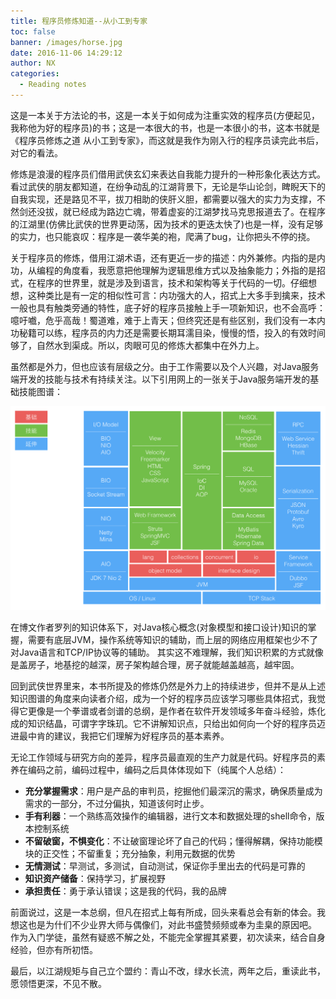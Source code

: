 ```yaml
---
title: 程序员修炼知道--从小工到专家
toc: false
banner: /images/horse.jpg
date: 2016-11-06 14:29:12
author: NX
categories:
  - Reading notes
---
```


这是一本关于方法论的书，这是一本关于如何成为注重实效的程序员(方便起见，我称他为好的程序员)的书；这是一本很大的书，也是一本很小的书，这本书就是《程序员修炼之道 从小工到专家》，而这就是我作为刚入行的程序员读完此书后，对它的看法。

<!-- more -->

修炼是浪漫的程序员们借用武侠玄幻来表达自我能力提升的一种形象化表达方式。看过武侠的朋友都知道，在纷争动乱的江湖背景下，无论是华山论剑，睥睨天下的自我实现，还是路见不平，拔刀相助的侠肝义胆，都需要以强大的实力为支撑，不然剑还没拔，就已经成为路边亡魂，带着虚妄的江湖梦找马克思报道去了。在程序的江湖里(仿佛比武侠的世界更动荡，因为技术的更迭太快了)也是一样，没有足够的实力，也只能哀叹：程序是一袭华美的袍，爬满了bug，让你把头不停的挠。

关于程序员的修炼，借用江湖术语，还有更近一步的描述：内外兼修。内指的是内功，从编程的角度看，我愿意把他理解为逻辑思维方式以及抽象能力；外指的是招式，在程序的世界里，就是涉及到语言，技术和架构等关于代码的一切。仔细想想，这种类比是有一定的相似性可言：内功强大的人，招式上大多手到擒来，技术一般也具有触类旁通的特性，底子好的程序员接触上手一项新知识，也不会高呼：噫吁嚱，危乎高哉！蜀道难，难于上青天；但终究还是有些区别，我们没有一本内功秘籍可以练，程序员的内力还是需要长期耳濡目染，慢慢的悟，投入的有效时间够了，自然水到渠成。所以，肉眼可见的修炼大都集中在外力上。

虽然都是外力，但也应该有层级之分。由于工作需要以及个人兴趣，对Java服务端开发的技能与技术有持续关注。以下引用网上的一张关于Java服务端开发的基础技能图谱：

![java服务端技能图谱](book-programtic-programer/knowleagemap.jpg)

在博文作者罗列的知识体系下，对Java核心概念(对象模型和接口设计)知识的掌握，需要有底层JVM，操作系统等知识的辅助，而上层的网络应用框架也少不了对Java语言和TCP/IP协议等的辅助。
其实这不难理解，我们知识积累的方式就像是盖房子，地基挖的越深，房子架构越合理，房子就能越盖越高，越牢固。

回到武侠世界里来，本书所提及的修炼仍然是外力上的持续进步，但并不是从上述知识图谱的角度来向读者介绍，成为一个好的程序员应该学习哪些具体招式，我觉得它更像是一个拳谱或者剑谱的总纲，是作者在软件开发领域多年奋斗经验，炼化成的知识结晶，可谓字字珠玑。它不讲解知识点，只给出如何向一个好的程序员迈进最中肯的建议，我把它们理解为好程序员的基本素养。

无论工作领域与研究方向的差异，程序员最直观的生产力就是代码。好程序员的素养在编码之前，编码过程中，编码之后具体体现如下（纯属个人总结）：

- **充分掌握需求**：用户是产品的审判员，挖掘他们最深沉的需求，确保质量成为需求的一部分，不过分偏执，知道该何时止步。
- **手有利器**：一个熟练高效操作的编辑器，进行文本和数据处理的shell命令，版本控制系统
- **不留破窗，不惧变化**：不让破窗理论坏了自己的代码；懂得解耦，保持功能模块的正交性；不留重复；充分抽象，利用元数据的优势
- **无情测试**：早测试，多测试，自动测试，保证你手里出去的代码是可靠的
- **知识资产储备**：保持学习，扩展视野
- **承担责任**：勇于承认错误；这是我的代码，我的品牌

前面说过，这是一本总纲，但凡在招式上每有所成，回头来看总会有新的体会。我想这也是为什们不少业界大师与偶像们，对此书盛赞频频或奉为圭臬的原因吧。
作为入门学徒，虽然有疑惑不解之处，不能完全掌握其紧要，初次读来，结合自身经验，但亦有所初悟。

最后，以江湖规矩与自己立个盟约：青山不改，绿水长流，两年之后，重读此书，愿领悟更深，不见不散。
